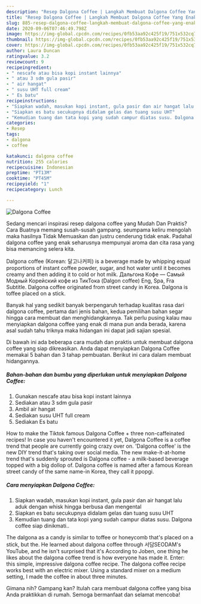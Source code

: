 ```yaml
---
description: "Resep Dalgona Coffee | Langkah Membuat Dalgona Coffee Yang Enak Dan Lezat"
title: "Resep Dalgona Coffee | Langkah Membuat Dalgona Coffee Yang Enak Dan Lezat"
slug: 885-resep-dalgona-coffee-langkah-membuat-dalgona-coffee-yang-enak-dan-lezat
date: 2020-09-06T07:46:49.798Z
image: https://img-global.cpcdn.com/recipes/0fb53aa92c425f19/751x532cq70/dalgona-coffee-foto-resep-utama.jpg
thumbnail: https://img-global.cpcdn.com/recipes/0fb53aa92c425f19/751x532cq70/dalgona-coffee-foto-resep-utama.jpg
cover: https://img-global.cpcdn.com/recipes/0fb53aa92c425f19/751x532cq70/dalgona-coffee-foto-resep-utama.jpg
author: Laura Duncan
ratingvalue: 3.2
reviewcount: 9
recipeingredient:
- " nescafe atau bisa kopi instant lainnya"
- " atau 3 sdm gula pasir"
- " air hangat"
- " susu UHT full cream"
- " Es batu"
recipeinstructions:
- "Siapkan wadah, masukan kopi instant, gula pasir dan air hangat lalu aduk dengan whisk hingga berbusa dan mengental"
- "Siapkan es batu secukupnya didalam gelas dan tuang susu UHT"
- "Kemudian tuang dan tata kopi yang sudah campur diatas susu. Dalgona coffee siap dinikmati.."
categories:
- Resep
tags:
- dalgona
- coffee

katakunci: dalgona coffee 
nutrition: 255 calories
recipecuisine: Indonesian
preptime: "PT13M"
cooktime: "PT45M"
recipeyield: "1"
recipecategory: Lunch

---
```



![Dalgona Coffee](https://img-global.cpcdn.com/recipes/0fb53aa92c425f19/751x532cq70/dalgona-coffee-foto-resep-utama.jpg)

Sedang mencari inspirasi resep dalgona coffee yang Mudah Dan Praktis? Cara Buatnya memang susah-susah gampang. seumpama keliru mengolah maka hasilnya Tidak Memuaskan dan justru cenderung tidak enak. Padahal dalgona coffee yang enak seharusnya mempunyai aroma dan cita rasa yang bisa memancing selera kita.

Dalgona coffee (Korean: 달고나커피) is a beverage made by whipping equal proportions of instant coffee powder, sugar, and hot water until it becomes creamy and then adding it to cold or hot milk. Дальгона Кофе — Самый Модный Корейский кофе из ТикТока (Dalgon coffee) Eng, Spa, Fra Subtitle. Dalgona coffee originated from street candy in Korea. Dalgona is toffee placed on a stick.

Banyak hal yang sedikit banyak berpengaruh terhadap kualitas rasa dari dalgona coffee, pertama dari jenis bahan, kedua pemilihan bahan segar hingga cara membuat dan menghidangkannya. Tak perlu pusing kalau mau menyiapkan dalgona coffee yang enak di mana pun anda berada, karena asal sudah tahu triknya maka hidangan ini dapat jadi sajian spesial.


Di bawah ini ada beberapa cara mudah dan praktis untuk membuat dalgona coffee yang siap dikreasikan. Anda dapat menyiapkan Dalgona Coffee memakai 5 bahan dan 3 tahap pembuatan. Berikut ini cara dalam membuat hidangannya.

<!--inarticleads1-->

##### Bahan-bahan dan bumbu yang diperlukan untuk menyiapkan Dalgona Coffee:

1. Gunakan  nescafe atau bisa kopi instant lainnya
1. Sediakan  atau 3 sdm gula pasir
1. Ambil  air hangat
1. Sediakan  susu UHT full cream
1. Sediakan  Es batu


How to make the Tiktok famous Dalgona Coffee + three non-caffeinated recipes! In case you haven&#39;t encountered it yet, Dalgona Coffee is a coffee trend that people are currently going crazy over on. &#39;Dalgona coffee&#39; is the new DIY trend that&#39;s taking over social media. The new make-it-at-home trend that&#39;s suddenly sprouted is Dalgona coffee - a milk-based beverage topped with a big dollop of. Dalgona coffee is named after a famous Korean street candy of the same name-in Korea, they call it ppopgi. 

<!--inarticleads2-->

##### Cara menyiapkan Dalgona Coffee:

1. Siapkan wadah, masukan kopi instant, gula pasir dan air hangat lalu aduk dengan whisk hingga berbusa dan mengental
1. Siapkan es batu secukupnya didalam gelas dan tuang susu UHT
1. Kemudian tuang dan tata kopi yang sudah campur diatas susu. Dalgona coffee siap dinikmati..


The dalgona as a candy is similar to toffee or honeycomb that&#39;s placed on a stick, but the. He learned about dalgona coffee through 서담SEODAM&#39;s YouTube, and he isn&#39;t surprised that it&#39;s According to Joben, one thing he likes about the dalgona coffee trend is how everyone has made it. Enter: this simple, impressive dalgona coffee recipe. The dalgona coffee recipe works best with an electric mixer. Using a standard mixer on a medium setting, I made the coffee in about three minutes. 

Gimana nih? Gampang kan? Itulah cara membuat dalgona coffee yang bisa Anda praktikkan di rumah. Semoga bermanfaat dan selamat mencoba!
